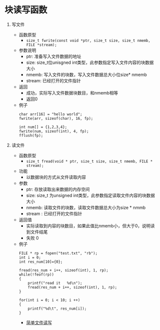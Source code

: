 # 块读写函数
1. 写文件
    * 函数原型
        * `size_t fwrite(const void *ptr, size_t size, size_t nmemb, FILE *stream);`
    * 参数说明
        * ptr: 准备写入文件数据的地址
        * size: size_t位unisgned int类型，此参数指定写入文件内容的块数据大小
        * nmemb: 写入文件的块数，写入文件数据总大小位size* nmemb
        * stream: 已经打开的文件指针
    * 返回
        * 成功，实际写入文件数据块数目，和nmemb相等
        * 返回0
    * 例子
        ```
        char arr[16] = "hello world";
        fwrite(arr, sizeof(char), 16, fp);
        ```
        ```
        int num[] = {1,2,3,4};
        fwrite(num, sizeof(int), 4, fp);
        fflush(fp);
        ```

2. 读文件
    * 函数原型 
        * `size_t fread(void * ptr, size_t size, size_t nmemb, FILE * stream);`
    * 功能
        * 以数据块的方式从文件读取内容
    * 参数
        * ptr: 存放读取出来数据的内存空间
        * size: size_t 为unsigned int类型，此参数指定读取文件内容的块数据大小
        * nmemb: 读取文件的块数，读取文件数据总大小为size * nmmb
        * stream : 已经打开的文件指针
    * 返回值
        * 实际读取到内容的块数目，如果此值比nmemb小，但大于0，说明读到文件结尾
        * 失败 0
    * 例子
        ```
        FILE * rp = fopen("test.txt", "rb");
        int i = 0;
        int res_num[10]={0};

        fread(res_num + i++, sizeof(int), 1, rp);
        while(!feof(rp))
        {
            printf("read it   %d\n");
            fread(res_num + i++, sizeof(int), 1, rp);
        }

        for(int i = 0; i < 10; i ++)
        {
            printf("%d\t", res_num[i]);
        }
        ```
        * [简单文件读写](file/01_简单的读写操作.c)


